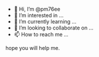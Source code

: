 - 👋 Hi, I’m @pm76ee
- 👀 I’m interested in ...
- 🌱 I’m currently learning ...
- 💞️ I’m looking to collaborate on ...
- 📫 How to reach me ...

<!---
pm76ee/pm76ee is a ✨ special ✨ repository because its `README.md` (this file) appears on your GitHub profile.
You can click the Preview link to take a look at your changes.
--->
hope you will help me.
